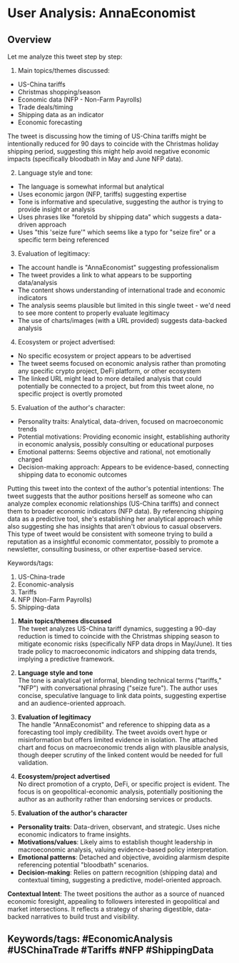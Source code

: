 # User Analysis: AnnaEconomist

## Overview

<think>
Let me analyze this tweet step by step:

1. Main topics/themes discussed:
- US-China tariffs
- Christmas shopping/season
- Economic data (NFP - Non-Farm Payrolls)
- Trade deals/timing
- Shipping data as an indicator
- Economic forecasting

The tweet is discussing how the timing of US-China tariffs might be intentionally reduced for 90 days to coincide with the Christmas holiday shipping period, suggesting this might help avoid negative economic impacts (specifically bloodbath in May and June NFP data).

2. Language style and tone:
- The language is somewhat informal but analytical
- Uses economic jargon (NFP, tariffs) suggesting expertise
- Tone is informative and speculative, suggesting the author is trying to provide insight or analysis
- Uses phrases like "foretold by shipping data" which suggests a data-driven approach
- Uses "this 'seize fure'" which seems like a typo for "seize fire" or a specific term being referenced

3. Evaluation of legitimacy:
- The account handle is "AnnaEconomist" suggesting professionalism
- The tweet provides a link to what appears to be supporting data/analysis
- The content shows understanding of international trade and economic indicators
- The analysis seems plausible but limited in this single tweet - we'd need to see more content to properly evaluate legitimacy
- The use of charts/images (with a URL provided) suggests data-backed analysis

4. Ecosystem or project advertised:
- No specific ecosystem or project appears to be advertised
- The tweet seems focused on economic analysis rather than promoting any specific crypto project, DeFi platform, or other ecosystem
- The linked URL might lead to more detailed analysis that could potentially be connected to a project, but from this tweet alone, no specific project is overtly promoted

5. Evaluation of the author's character:
- Personality traits: Analytical, data-driven, focused on macroeconomic trends
- Potential motivations: Providing economic insight, establishing authority in economic analysis, possibly consulting or educational purposes
- Emotional patterns: Seems objective and rational, not emotionally charged
- Decision-making approach: Appears to be evidence-based, connecting shipping data to economic outcomes

Putting this tweet into the context of the author's potential intentions:
The tweet suggests that the author positions herself as someone who can analyze complex economic relationships (US-China tariffs) and connect them to broader economic indicators (NFP data). By referencing shipping data as a predictive tool, she's establishing her analytical approach while also suggesting she has insights that aren't obvious to casual observers. This type of tweet would be consistent with someone trying to build a reputation as a insightful economic commentator, possibly to promote a newsletter, consulting business, or other expertise-based service.

Keywords/tags:
1. US-China-trade
2. Economic-analysis
3. Tariffs
4. NFP (Non-Farm Payrolls)
5. Shipping-data
</think>

1. **Main topics/themes discussed**  
The tweet analyzes US-China tariff dynamics, suggesting a 90-day reduction is timed to coincide with the Christmas shipping season to mitigate economic risks (specifically NFP data drops in May/June). It ties trade policy to macroeconomic indicators and shipping data trends, implying a predictive framework.

2. **Language style and tone**  
The tone is analytical yet informal, blending technical terms ("tariffs," "NFP") with conversational phrasing ("seize fure"). The author uses concise, speculative language to link data points, suggesting expertise and an audience-oriented approach.

3. **Evaluation of legitimacy**  
The handle "AnnaEconomist" and reference to shipping data as a forecasting tool imply credibility. The tweet avoids overt hype or misinformation but offers limited evidence in isolation. The attached chart and focus on macroeconomic trends align with plausible analysis, though deeper scrutiny of the linked content would be needed for full validation.

4. **Ecosystem/project advertised**  
No direct promotion of a crypto, DeFi, or specific project is evident. The focus is on geopolitical-economic analysis, potentially positioning the author as an authority rather than endorsing services or products.

5. **Evaluation of the author's character**  
- **Personality traits**: Data-driven, observant, and strategic. Uses niche economic indicators to frame insights.  
- **Motivations/values**: Likely aims to establish thought leadership in macroeconomic analysis, valuing evidence-based policy interpretation.  
- **Emotional patterns**: Detached and objective, avoiding alarmism despite referencing potential "bloodbath" scenarios.  
- **Decision-making**: Relies on pattern recognition (shipping data) and contextual timing, suggesting a predictive, model-oriented approach.  

**Contextual Intent**: The tweet positions the author as a source of nuanced economic foresight, appealing to followers interested in geopolitical and market intersections. It reflects a strategy of sharing digestible, data-backed narratives to build trust and visibility.  

**Keywords/tags**: #EconomicAnalysis #USChinaTrade #Tariffs #NFP #ShippingData
---
